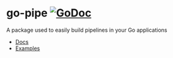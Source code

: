 # go-pipe [![GoDoc](https://pkg.go.dev/badge/github.com/github/docs)](https://gopkgs.githubapp.com/github.com/github/go-pipe)
A package used to easily build pipelines in your Go applications

* [Docs](https://gopkgs.githubapp.com/github.com/github/go-pipe)
* [Examples](https://gopkgs.githubapp.com/github.com/github/go-pipe#pkg-examples)
